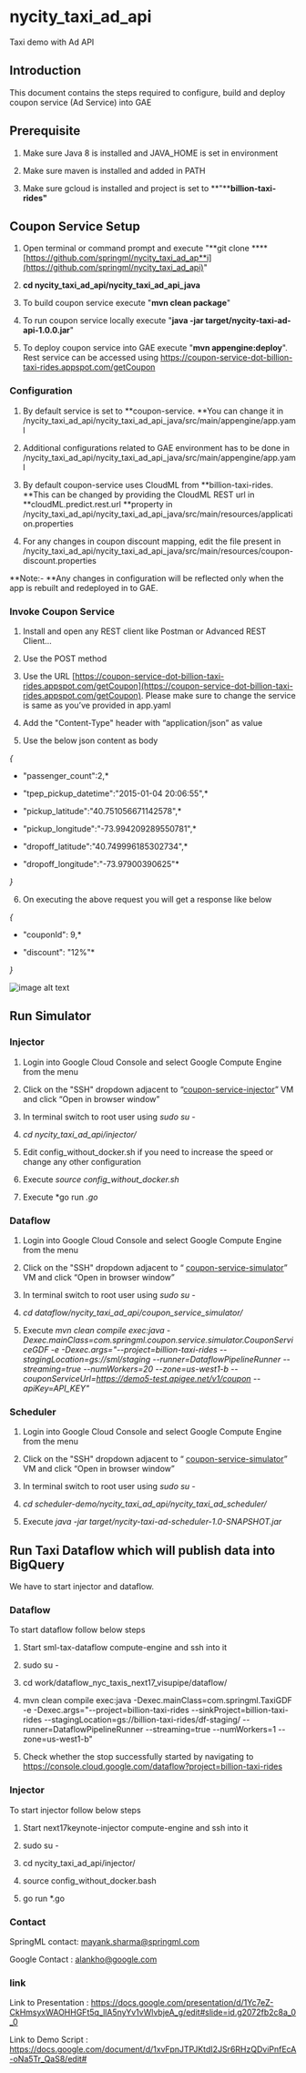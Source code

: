 # nycity_taxi_ad_api
Taxi demo with Ad API

## Introduction

This document contains the steps required to configure, build and deploy coupon service (Ad Service) into GAE

## Prerequisite

1. Make sure Java 8 is installed and JAVA_HOME is set in environment

2. Make sure maven is installed and added in PATH

3. Make sure gcloud is installed and project is set to **"****billion-taxi-rides"**

## Coupon Service Setup

1. Open terminal or command prompt and execute "**git clone ****[https://github.com/springml/nycity_taxi_ad_ap**i](https://github.com/springml/nycity_taxi_ad_api)"

2. **cd nycity_taxi_ad_api/nycity_taxi_ad_api_java**

3. To build coupon service execute "**mvn clean package**"

4. To run coupon service locally execute "**java -jar target/nycity-taxi-ad-api-1.0.0.jar**"

5. To deploy coupon service into GAE execute "**mvn appengine:deploy**". Rest service can be accessed using https://coupon-service-dot-billion-taxi-rides.appspot.com/getCoupon

### Configuration

1. By default service is set to **coupon-service. **You can change it in /nycity_taxi_ad_api/nycity_taxi_ad_api_java/src/main/appengine/app.yaml

2. Additional configurations related to GAE environment has to be done in /nycity_taxi_ad_api/nycity_taxi_ad_api_java/src/main/appengine/app.yaml

3. By default coupon-service uses CloudML from **billion-taxi-rides. **This can be changed by providing the CloudML REST url in **cloudML.predict.rest.url **property in /nycity_taxi_ad_api/nycity_taxi_ad_api_java/src/main/resources/application.properties

4. For any changes in coupon discount mapping, edit the file present in /nycity_taxi_ad_api/nycity_taxi_ad_api_java/src/main/resources/coupon-discount.properties

**Note:- **Any changes in configuration will be reflected only when the app is rebuilt and redeployed in to GAE.

### Invoke Coupon Service

1. Install and open any REST client like Postman or Advanced REST Client…

2. Use the POST method 

3. Use the URL [https://coupon-service-dot-billion-taxi-rides.appspot.com/getCoupon](https://coupon-service-dot-billion-taxi-rides.appspot.com/getCoupon). Please make sure to change the service is same as you’ve provided in app.yaml

4. Add the "Content-Type" header with “application/json” as value

5. Use the below json content as body

*{*

*  "passenger_count":2,*

*  "tpep_pickup_datetime":"2015-01-04 20:06:55",*

*  "pickup_latitude":"40.751056671142578",*

*  "pickup_longitude":"-73.994209289550781",*

*  "dropoff_latitude":"40.749996185302734",*

*  "dropoff_longitude":"-73.97900390625"*

*}*

6. On executing the above request you will get a response like below

*{*

*  "couponId": 9,*

*  "discount": "12%"*

*}*

![image alt text](image_0.png)

## Run Simulator

### Injector

1. Login into Google Cloud Console and select Google Compute Engine from the menu

2. Click on the "SSH" dropdown adjacent to “[coupon-service-injector](https://console.cloud.google.com/compute/instancesDetail/zones/us-central1-a/instances/coupon-service-injector?project=billion-taxi-rides)” VM and click “Open in browser window”

3. In terminal switch to root user using *sudo su -*

4. *cd nycity_taxi_ad_api/injector/*

5. Edit config_without_docker.sh if you need to increase the speed or  change any other configuration

6. Execute *source config_without_docker.sh*

7. Execute *go run *.go*

### Dataflow

1. Login into Google Cloud Console and select Google Compute Engine from the menu

2. Click on the "SSH" dropdown adjacent to “ [coupon-service-simulator](https://console.cloud.google.com/compute/instancesDetail/zones/us-central1-a/instances/coupon-service-simulator?project=billion-taxi-rides)” VM and click “Open in browser window”

3. In terminal switch to root user using *sudo su -*

4. *cd dataflow/nycity_taxi_ad_api/coupon_service_simulator/*

5. Execute *mvn clean compile exec:java -Dexec.mainClass=com.springml.coupon.service.simulator.CouponServiceGDF -e -Dexec.args="--project=billion-taxi-rides --stagingLocation=gs://sml/staging --runner=DataflowPipelineRunner --streaming=true --numWorkers=20 --zone=us-west1-b --couponServiceUrl=https://demo5-test.apigee.net/v1/coupon --apiKey=API_KEY"*

### Scheduler

1. Login into Google Cloud Console and select Google Compute Engine from the menu

2. Click on the "SSH" dropdown adjacent to “ [coupon-service-simulator](https://console.cloud.google.com/compute/instancesDetail/zones/us-central1-a/instances/coupon-service-simulator?project=billion-taxi-rides)” VM and click “Open in browser window”

3. In terminal switch to root user using *sudo su -*

4. *cd scheduler-demo/nycity_taxi_ad_api/nycity_taxi_ad_scheduler/*

5. Execute *java -jar target/nycity-taxi-ad-scheduler-1.0-SNAPSHOT.jar*

## Run Taxi Dataflow which will publish data into BigQuery
We have to start injector and dataflow.

### Dataflow
To start dataflow follow below steps

1. Start sml-tax-dataflow compute-engine and ssh into it

2. sudo su -

3. cd work/dataflow_nyc_taxis_next17_visupipe/dataflow/

4. mvn clean compile exec:java -Dexec.mainClass=com.springml.TaxiGDF -e -Dexec.args="--project=billion-taxi-rides   --sinkProject=billion-taxi-rides --stagingLocation=gs://billion-taxi-rides/df-staging/ --runner=DataflowPipelineRunner --streaming=true --numWorkers=1 --zone=us-west1-b"

5. Check whether the stop successfully started by navigating to https://console.cloud.google.com/dataflow?project=billion-taxi-rides

### Injector
To start injector follow below steps

1. Start next17keynote-injector compute-engine and ssh into it

2. sudo su -

3. cd nycity_taxi_ad_api/injector/

4. source config_without_docker.bash

5. go run *.go

### Contact
 SpringML contact: mayank.sharma@springml.com

 Google Contact : alankho@google.com

### link
 Link to Presentation :  https://docs.google.com/presentation/d/1Yc7eZ-CkHmsyxWAOHHGFt5q_llA5nyYv1vWlvbjeA_g/edit#slide=id.g2072fb2c8a_0_0

 Link to Demo Script : https://docs.google.com/document/d/1xvFpnJTPJKtdI2JSr6RHzQDviPnfEcA-oNa5Tr_QaS8/edit#
